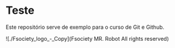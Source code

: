 # Teste

Este repositório serve de exemplo para o curso de Git e Github.

![./Fsociety_logo_-_Copy](Fsociety MR. Robot All rights reserved)
